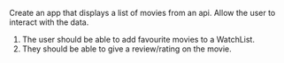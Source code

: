 Create an app that displays a list of movies from an api.
Allow the user to interact with the data.

1. The user should be able to add favourite movies to a WatchList.
2. They should be able to give a review/rating on the movie.
